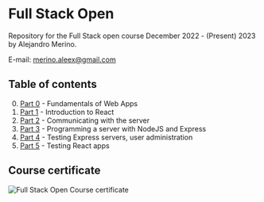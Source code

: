 # Full Stack Open

Repository for the Full Stack open course December 2022 - (Present) 2023 by Alejandro Merino.

E-mail: merino.aleex@gmail.com

## Table of contents

0. [Part 0](/part0/) - Fundamentals of Web Apps
1. [Part 1](/part1/) - Introduction to React
2. [Part 2](/part2/) - Communicating with the server
3. [Part 3](https://github.com/merinoalex/fsopen-part3/) - Programming a server with NodeJS and Express
4. [Part 4](/part4/) - Testing Express servers, user administration
5. [Part 5](/part5/) - Testing React apps

## Course certificate

![Full Stack Open Course certificate](https://studies.cs.helsinki.fi/stats/api/certificate/fullstackopen/en/58fbd1ef3875fbf23bb8625236ad121b)
